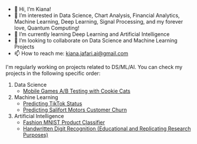- 👋 Hi, I’m Kiana!
- 👀 I’m interested in Data Science, Chart Analysis, Financial Analytics, Machine Learning, Deep Learning, Signal Processing, and my forever love, Quantum Computing!
- 🌱 I’m currently learning Deep Learning and Artificial Intelligence
- 💞️ I’m looking to collaborate on Data Science and Machine Learning Projects
- 📫 How to reach me: kiana.jafari.ai@gmail.com

I'm regularly working on projects related to DS/ML/AI. You can check my projects in the following specific order:
1. Data Science
   - <a href='https://github.com/Kiana-Jafari/Mobile-Games-AB-Testing-with-Cookie-Cats'>Mobile Games A/B Testing with Cookie Cats</a>
2. Machine Learning
   - <a href='https://github.com/Kiana-Jafari/TikTok-Status-prediction'>Predicting TikTok Status</a>
   - <a href='https://github.com/Kiana-Jafari/Salifort-Motors-Customer-Churn/tree/main'>Predicting Salifort Motors Customer Churn</a>
3. Artificial Intelligence
   - <a href='https://github.com/Kiana-Jafari/Fashion-MNIST-Product-Classifier'>Fashion MNIST Product Classifier</a>
   - <a href='https://github.com/Kiana-Jafari/Digit-Recognition'>Handwritten Digit Recognition (Educational and Replicating Research Purposes)</a>
